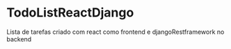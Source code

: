 # TodoListReactDjango
 Lista de tarefas criado com react como frontend e djangoRestframework no backend
